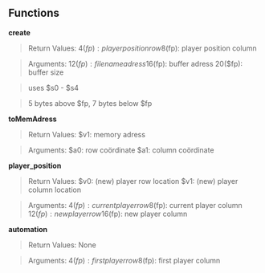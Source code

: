 ## Functions

**create**
> Return Values:
    4($fp): player position row
    8($fp): player position column

> Arguments:
    12($fp): file name adress
    16($fp): buffer adress
    20($fp): buffer size

> uses $s0 - $s4

> 5 bytes above $fp, 7 bytes below $fp

**toMemAdress**
> Return Values:
    $v1: memory adress

> Arguments:
    $a0: row coördinate
    $a1: column coördinate

**player_position**
> Return Values:
    $v0: (new) player row location
    $v1: (new) player column location

> Arguments:
    4($fp): current player row
    8($fp): current player column
    12($fp): new player row
    16($fp): new player column

**automation**
> Return Values:
    None

> Arguments:
    4($fp): first player row
    8($fp): first player column